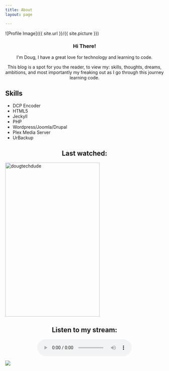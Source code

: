 ```yaml
---
title: About
layout: page

---
```

![Profile Image]({{ site.url }}/{{ site.picture }})

<center><h3>Hi There!</h3></center>

<center><p>I'm Doug, I have a great love for technology and learning to code.</p></center>

<center><p>This blog is a spot for you the reader, to view my: skills, thoughts, dreams, ambitions, and most importantly my freaking out as I go through this journey learning code.</p></center>



<h2>Skills</h2>

<ul class="skill-list">
<li>DCP Encoder</li>
<li>HTML5</li>
<li>Jeckyll</li>
<li>PHP</li>
<li>Wordpress/Joomla/Drupal</li>
<li>Plex Media Server</li>
<li>UrBackup</li>
</ul>


    
<center><h2>Last watched:</h2></center>   

<a target="_blank" href="https://trakt.tv/users/dougtechdude"><img width="300" height="490" alt="dougtechdude" src="https://widgets.trakt.tv/users/f3a42ad0824a065323260cb3c0469b46/watched/poster@2x.jpg" /></a>

<center><h2>Listen to my stream:</h2></center>
<center>
<div style="width: 300px;">
<div class="sc-status-widget">
<div is="stream-status-widget" 
lang="en" 
api-base="https://usa10.fastcast4u.com:3140/api/v2" 
server-id="1" 
bgcolor="#ffffff"
bgopacity="1"
bgimage=""
meta_font_size="14"
meta_font_style="normal"
meta_font_color="#000000"
meta_opacity="1"
progress_bar_color="#486bcd"
progress_bar_bg_color="#e1e1e1"
progress_bar_height="25"
progress_opacity="1"
progress_font_color="#000000"
progress_font_opacity="1"
track_image_default="https://media2.giphy.com/media/xSVQgqlSTMXYs/source.gif"
track_image_size="80"
vote_show="true"
vote_buttons_color="#000000"
vote_results_font_color_neg="#ff0000"
vote_results_font_color_pos="#00ff00"
vote_results_font_size="14"
>
</div>
</div>
</div>
<link rel="stylesheet" type="text/css" href="https://usa10.fastcast4u.com:3140/media/static/css/current_track_widget/status_widget.css" />
<script type="text/javascript" src="https://usa10.fastcast4u.com:3140/media/static/js/current_track_widget/status_widget.js"></script></center>

<center><audio src="http://usa10.fastcast4u.com:3160/stream" autoplay="true" controls="true" volume="0"></audio>
</center>

![](https://i.ibb.co/Ln9Cg98/r0lf.jpg)


